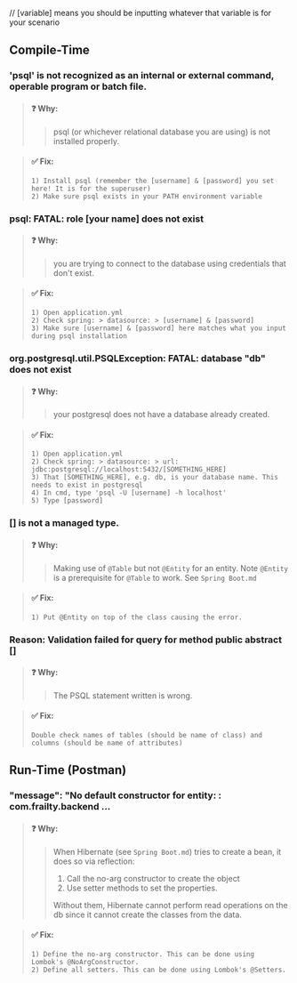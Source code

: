 // [variable] means you should be inputting whatever that variable is for your scenario

Compile-Time
--

### 'psql' is not recognized as an internal or external command, operable program or batch file.
> #### ❓ Why: 
> > psql (or whichever relational database you are using) is not installed properly.

> #### ✅ Fix:
> ```aidl
> 1) Install psql (remember the [username] & [password] you set here! It is for the superuser)
> 2) Make sure psql exists in your PATH environment variable
> ```


### psql: FATAL:  role [your name] does not exist
> #### ❓ Why:
> > you are trying to connect to the database using credentials that don't exist.

> #### ✅ Fix:
> ```aidl
> 1) Open application.yml
> 2) Check spring: > datasource: > [username] & [password]
> 3) Make sure [username] & [password] here matches what you input during psql installation
> ```

### org.postgresql.util.PSQLException: FATAL: database "db" does not exist
> #### ❓ Why:
> > your postgresql does not have a database already created.

> #### ✅ Fix:
> ```aidl
> 1) Open application.yml
> 2) Check spring: > datasource: > url: jdbc:postgresql://localhost:5432/[SOMETHING_HERE]
> 3) That [SOMETHING_HERE], e.g. db, is your database name. This needs to exist in postgresql
> 4) In cmd, type 'psql -U [username] -h localhost'
> 5) Type [password]
> ```

### [] is not a managed type.
> #### ❓ Why:
> > Making use of ```@Table``` but not ```@Entity``` for an entity. Note ```@Entity``` is a prerequisite for ```@Table``` to work. See ```Spring Boot.md```

> #### ✅ Fix:
> ```aidl
> 1) Put @Entity on top of the class causing the error.
> ```

### Reason: Validation failed for query for method public abstract []
> #### ❓ Why:
> > The PSQL statement written is wrong.

> #### ✅ Fix:
> ```aidl
> Double check names of tables (should be name of class) and columns (should be name of attributes)
> ```

Run-Time (Postman)
--
### "message": "No default constructor for entity:  : com.frailty.backend ...
> #### ❓ Why:
> > When Hibernate (see ```Spring Boot.md```) tries to create a bean, it does so via reflection:
> > 1. Call the no-arg constructor to create the object
> > 2. Use setter methods to set the properties.
> >
> > Without them, Hibernate cannot perform read operations on the db since it cannot create the classes from the data.

> #### ✅ Fix:
> ```aidl
> 1) Define the no-arg constructor. This can be done using Lombok's @NoArgConstructor.
> 2) Define all setters. This can be done using Lombok's @Setters.
> ```